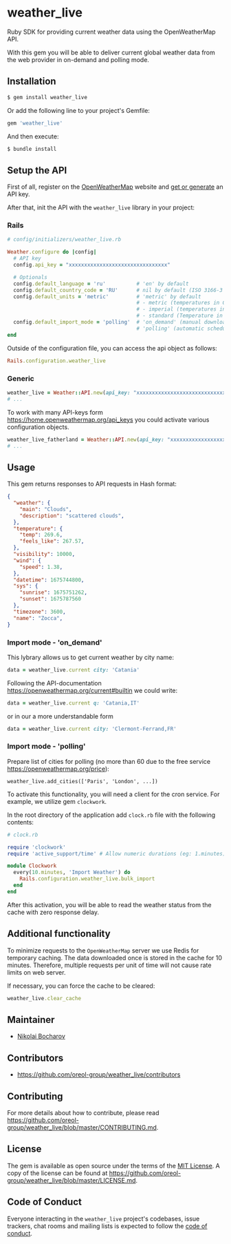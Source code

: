 # weather_live
Ruby SDK for providing current weather data using the OpenWeatherMap API.

With this gem you will be able to deliver current global weather data from the web provider in on-demand and polling mode.

## Installation

```bash
$ gem install weather_live
```

Or add the following line to your project's Gemfile:

```ruby
gem 'weather_live'
```

And then execute:

```bash
$ bundle install
```

## Setup the API

First of all, register on the [OpenWeatherMap](https://openweathermap.org/appid) website and [get or generate](https://home.openweathermap.org/api_keys) an API key.

After that, init the API with the `weather_live` library in your project:

### Rails

```ruby
# config/initializers/weather_live.rb

Weather.configure do |config|
  # API key
  config.api_key = "xxxxxxxxxxxxxxxxxxxxxxxxxxxxxxxx"

  # Optionals
  config.default_language = 'ru'          # 'en' by default
  config.default_country_code = 'RU'      # nil by default (ISO 3166-3 alfa2)
  config.default_units = 'metric'         # 'metric' by default
                                          # - metric (temperatures in Celsius)
                                          # - imperial (temperatures in Fahrenheit)
                                          # - standard (Temperature in Kelvin)
  config.default_import_mode = 'polling'  # 'on_demand' (manual download) [default]
                                          # 'polling' (automatic scheduled download)
end
```

Outside of the configuration file, you can access the api object as follows:

```ruby
Rails.configuration.weather_live
```

### Generic

```ruby
weather_live = Weather::API.new(api_key: "xxxxxxxxxxxxxxxxxxxxxxxxxxxxxxx1", default_language: 'ru', default_units: 'metric', default_country_code: 'RU')
# ...
```

To work with many API-keys form https://home.openweathermap.org/api_keys you could activate various configuration objects.

```ruby
weather_live_fatherland = Weather::API.new(api_key: "xxxxxxxxxxxxxxxxxxxxxxxxxxxxxxx2", default_language: 'de', default_units: 'metric', default_country_code: 'DE')
# ...
```

## Usage

This gem returns responses to API requests in Hash format:
```JSON
{
  "weather": {
    "main": "Clouds",
    "description": "scattered clouds",
  },
  "temperature": {
    "temp": 269.6,
    "feels_like": 267.57,
  },
  "visibility": 10000,
  "wind": {
    "speed": 1.38,
  },
  "datetime": 1675744800,
  "sys": {
    "sunrise": 1675751262,
    "sunset": 1675787560
  },
  "timezone": 3600,
  "name": "Zocca",
}
```

### Import mode - 'on_demand'

This lybrary allows us to get current weather by city name:
```ruby
data = weather_live.current city: 'Catania'
```

Following the API-documentation https://openweathermap.org/current#builtin we could write:
```ruby
data = weather_live.current q: 'Catania,IT'
```
or in our a more understandable form
```ruby
data = weather_live.current city: 'Clermont-Ferrand,FR'
```

### Import mode - 'polling'

Prepare list of cities for polling (no more than 60 due to the free service https://openweathermap.org/price):
```
weather_live.add_cities(['Paris', 'London', ...])
```

To activate this functionality, you will need a client for the cron service. For example, we utilize gem `clockwork`.

In the root directory of the application add `clock.rb` file with the following contents:
```ruby
# clock.rb

require 'clockwork'
require 'active_support/time' # Allow numeric durations (eg: 1.minutes)

module Clockwork
  every(10.minutes, 'Import Weather') do
    Rails.configuration.weather_live.bulk_import
  end
end
```

After this activation, you will be able to read the weather status from the cache with zero response delay.

## Additional functionality

To minimize requests to the `OpenWeatherMap` server we use Redis for temporary caching. The data downloaded once is stored in the cache for 10 minutes. Therefore, multiple requests per unit of time will not cause rate limits on web server.

If necessary, you can force the cache to be cleared:
```ruby
weather_live.clear_cache
```

## Maintainer

- [Nikolai Bocharov](https://github.com/oreol-group)

## Contributors

- https://github.com/oreol-group/weather_live/contributors

## Contributing

For more details about how to contribute, please read
https://github.com/oreol-group/weather_live/blob/master/CONTRIBUTING.md.

## License

The gem is available as open source under the terms of the
[MIT License](https://opensource.org/licenses/MIT). A copy of the license can be found at https://github.com/oreol-group/weather_live/blob/master/LICENSE.md.

## Code of Conduct

Everyone interacting in the `weather_live` project's codebases, issue trackers, chat rooms and mailing lists is expected to follow the
[code of conduct](https://github.com/oreol-group/weather_live/blob/master/CODE_OF_CONDUCT.md).
